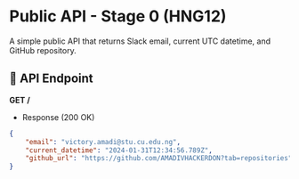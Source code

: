# Public API - Stage 0 (HNG12)
A simple public API that returns Slack email, current UTC datetime, and GitHub repository.

## 📌 API Endpoint
**GET /**  
- Response (200 OK)
```json
{
    "email": "victory.amadi@stu.cu.edu.ng",
    "current_datetime": "2024-01-31T12:34:56.789Z",
    "github_url": "https://github.com/AMADIVHACKERDON?tab=repositories"
}
